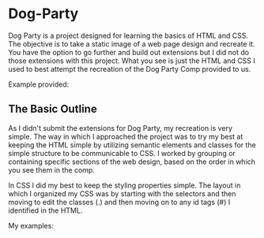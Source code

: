 # Dog-Party
Dog Party is a project designed for learning the basics of HTML and CSS. The objective is to take a static image of a web page
design and recreate it. You have the option to go further and build out extensions but I did not do those extensions with this project. What you see is just the HTML and CSS I used to best attempt the recreation of the Dog Party Comp provided to us. 

Example provided:


## The Basic Outline 

As I didn't submit the extensions for Dog Party, my recreation is very simple. The way in which I approached the project 
was to try my best at keeping the HTML simple by utilizing semantic elements and classes for the simple structure to be communicable to CSS. I worked by grouping or containing specific sections of the web design, based on the order in which you see them in the comp. 

In CSS I did my best to keep the styling properties simple. The layout in which I organized my CSS
was by starting with the selectors  and then moving to edit the classes (.) and then moving on to any id tags (#) I identified in the HTML. 

My examples: 
